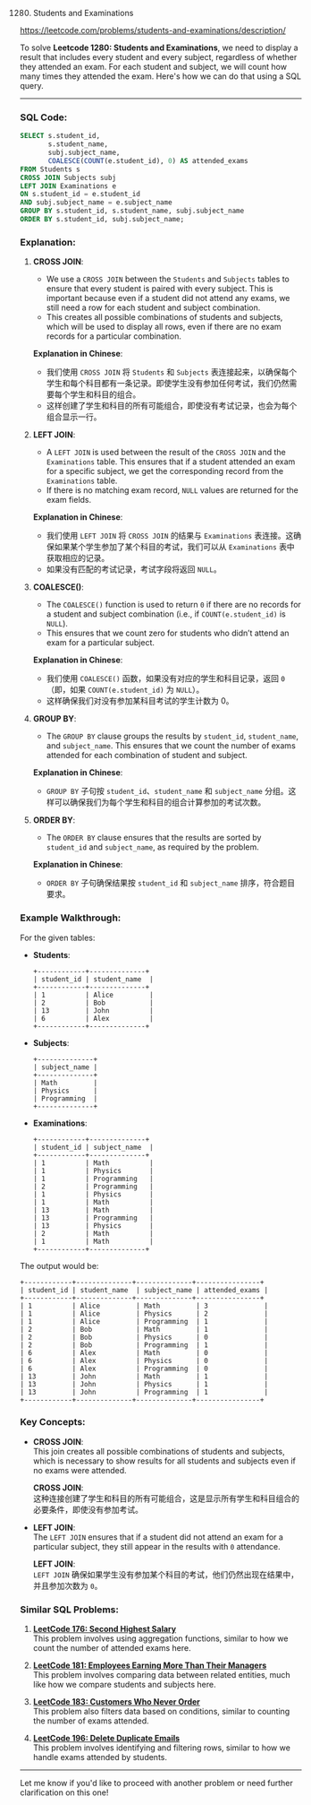 1280. Students and Examinations

https://leetcode.com/problems/students-and-examinations/description/

To solve **Leetcode 1280: Students and Examinations**, we need to display a result that includes every student and every subject, regardless of whether they attended an exam. For each student and subject, we will count how many times they attended the exam. Here's how we can do that using a SQL query.

---

### SQL Code:

```sql
SELECT s.student_id, 
       s.student_name, 
       subj.subject_name, 
       COALESCE(COUNT(e.student_id), 0) AS attended_exams
FROM Students s
CROSS JOIN Subjects subj
LEFT JOIN Examinations e
ON s.student_id = e.student_id 
AND subj.subject_name = e.subject_name
GROUP BY s.student_id, s.student_name, subj.subject_name
ORDER BY s.student_id, subj.subject_name;
```

### Explanation:

1. **CROSS JOIN**:
   - We use a `CROSS JOIN` between the `Students` and `Subjects` tables to ensure that every student is paired with every subject. This is important because even if a student did not attend any exams, we still need a row for each student and subject combination.
   - This creates all possible combinations of students and subjects, which will be used to display all rows, even if there are no exam records for a particular combination.

   **Explanation in Chinese**:
   - 我们使用 `CROSS JOIN` 将 `Students` 和 `Subjects` 表连接起来，以确保每个学生和每个科目都有一条记录。即使学生没有参加任何考试，我们仍然需要每个学生和科目的组合。
   - 这样创建了学生和科目的所有可能组合，即使没有考试记录，也会为每个组合显示一行。

2. **LEFT JOIN**:
   - A `LEFT JOIN` is used between the result of the `CROSS JOIN` and the `Examinations` table. This ensures that if a student attended an exam for a specific subject, we get the corresponding record from the `Examinations` table.
   - If there is no matching exam record, `NULL` values are returned for the exam fields.

   **Explanation in Chinese**:
   - 我们使用 `LEFT JOIN` 将 `CROSS JOIN` 的结果与 `Examinations` 表连接。这确保如果某个学生参加了某个科目的考试，我们可以从 `Examinations` 表中获取相应的记录。
   - 如果没有匹配的考试记录，考试字段将返回 `NULL`。

3. **COALESCE()**:
   - The `COALESCE()` function is used to return `0` if there are no records for a student and subject combination (i.e., if `COUNT(e.student_id)` is `NULL`).
   - This ensures that we count zero for students who didn’t attend an exam for a particular subject.

   **Explanation in Chinese**:
   - 我们使用 `COALESCE()` 函数，如果没有对应的学生和科目记录，返回 `0`（即，如果 `COUNT(e.student_id)` 为 `NULL`）。
   - 这样确保我们对没有参加某科目考试的学生计数为 0。

4. **GROUP BY**:
   - The `GROUP BY` clause groups the results by `student_id`, `student_name`, and `subject_name`. This ensures that we count the number of exams attended for each combination of student and subject.
   
   **Explanation in Chinese**:
   - `GROUP BY` 子句按 `student_id`、`student_name` 和 `subject_name` 分组。这样可以确保我们为每个学生和科目的组合计算参加的考试次数。

5. **ORDER BY**:
   - The `ORDER BY` clause ensures that the results are sorted by `student_id` and `subject_name`, as required by the problem.

   **Explanation in Chinese**:
   - `ORDER BY` 子句确保结果按 `student_id` 和 `subject_name` 排序，符合题目要求。

### Example Walkthrough:

For the given tables:

- **Students**:  
   ```
   +------------+--------------+
   | student_id | student_name  |
   +------------+--------------+
   | 1          | Alice         |
   | 2          | Bob           |
   | 13         | John          |
   | 6          | Alex          |
   +------------+--------------+
   ```

- **Subjects**:  
   ```
   +--------------+
   | subject_name |
   +--------------+
   | Math         |
   | Physics      |
   | Programming  |
   +--------------+
   ```

- **Examinations**:  
   ```
   +------------+--------------+
   | student_id | subject_name  |
   +------------+--------------+
   | 1          | Math          |
   | 1          | Physics       |
   | 1          | Programming   |
   | 2          | Programming   |
   | 1          | Physics       |
   | 1          | Math          |
   | 13         | Math          |
   | 13         | Programming   |
   | 13         | Physics       |
   | 2          | Math          |
   | 1          | Math          |
   +------------+--------------+
   ```

The output would be:
```
+------------+--------------+--------------+----------------+
| student_id | student_name  | subject_name | attended_exams |
+------------+--------------+--------------+----------------+
| 1          | Alice         | Math         | 3              |
| 1          | Alice         | Physics      | 2              |
| 1          | Alice         | Programming  | 1              |
| 2          | Bob           | Math         | 1              |
| 2          | Bob           | Physics      | 0              |
| 2          | Bob           | Programming  | 1              |
| 6          | Alex          | Math         | 0              |
| 6          | Alex          | Physics      | 0              |
| 6          | Alex          | Programming  | 0              |
| 13         | John          | Math         | 1              |
| 13         | John          | Physics      | 1              |
| 13         | John          | Programming  | 1              |
+------------+--------------+--------------+----------------+
```

### Key Concepts:

- **CROSS JOIN**:  
   This join creates all possible combinations of students and subjects, which is necessary to show results for all students and subjects even if no exams were attended.

   **CROSS JOIN**:  
   这种连接创建了学生和科目的所有可能组合，这是显示所有学生和科目组合的必要条件，即使没有参加考试。

- **LEFT JOIN**:  
   The `LEFT JOIN` ensures that if a student did not attend an exam for a particular subject, they still appear in the results with `0` attendance.

   **LEFT JOIN**:  
   `LEFT JOIN` 确保如果学生没有参加某个科目的考试，他们仍然出现在结果中，并且参加次数为 `0`。

### Similar SQL Problems:

1. **[LeetCode 176: Second Highest Salary](https://leetcode.com/problems/second-highest-salary/)**  
   This problem involves using aggregation functions, similar to how we count the number of attended exams here.

2. **[LeetCode 181: Employees Earning More Than Their Managers](https://leetcode.com/problems/employees-earning-more-than-their-managers/)**  
   This problem involves comparing data between related entities, much like how we compare students and subjects here.

3. **[LeetCode 183: Customers Who Never Order](https://leetcode.com/problems/customers-who-never-order/)**  
   This problem also filters data based on conditions, similar to counting the number of exams attended.

4. **[LeetCode 196: Delete Duplicate Emails](https://leetcode.com/problems/delete-duplicate-emails/)**  
   This problem involves identifying and filtering rows, similar to how we handle exams attended by students.

---

Let me know if you'd like to proceed with another problem or need further clarification on this one!